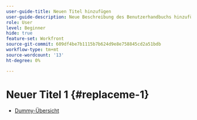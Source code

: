 ```yaml
---
user-guide-title: Neuen Titel hinzufügen
user-guide-description: Neue Beschreibung des Benutzerhandbuchs hinzufügen
role: User
level: Beginner
hide: true
feature-set: Workfront
source-git-commit: 609df4be7b1115b7b624d9e8e758845cd2a51bdb
workflow-type: tm+mt
source-wordcount: '13'
ht-degree: 0%

---
```



# Neuer Titel 1 {#replaceme-1}

+ [Dummy-Übersicht](home.md)

